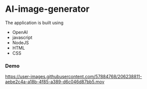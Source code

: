 # AI-image-generator

The application is built using
- OpenAI
- javascript
- NodeJS
- HTML
- CSS

### Demo

https://user-images.githubusercontent.com/57884768/206238811-aebe2c4a-a18b-4f85-a389-d6c046d87bb5.mov

